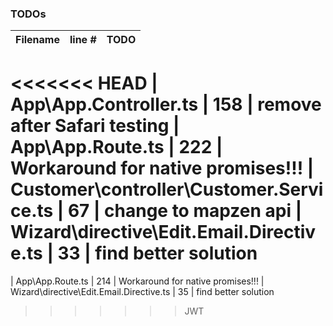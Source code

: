 ### TODOs
| Filename | line # | TODO
|:------|:------:|:------
<<<<<<< HEAD
| App\App.Controller.ts | 158 | remove after Safari testing
| App\App.Route.ts | 222 | Workaround for native promises!!!
| Customer\controller\Customer.Service.ts | 67 | change to mapzen api
| Wizard\directive\Edit.Email.Directive.ts | 33 | find better solution
=======
| App\App.Route.ts | 214 | Workaround for native promises!!!
| Wizard\directive\Edit.Email.Directive.ts | 35 | find better solution
>>>>>>> JWT

